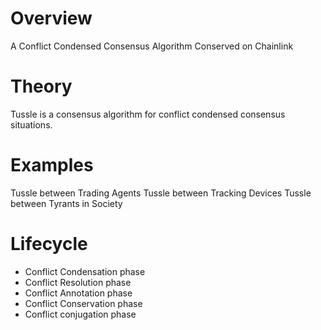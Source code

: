 # Overview
A Conflict Condensed Consensus Algorithm Conserved on Chainlink 

# Theory
Tussle is a consensus algorithm for conflict condensed consensus situations.

# Examples
Tussle between Trading Agents
Tussle between Tracking Devices
Tussle between Tyrants in Society

# Lifecycle
* Conflict Condensation phase
* Conflict Resolution phase
* Conflict Annotation phase
* Conflict Conservation phase
* Conflict conjugation phase
